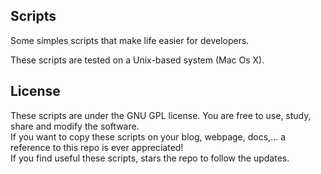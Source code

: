 ## Scripts

Some simples scripts that make life easier for developers.

These scripts are tested on a Unix-based system (Mac Os X). 

## License

These scripts are under the GNU GPL license. You are free to use, study, share and modify the software.  
If you want to copy these scripts on your blog, webpage, docs,... a reference to this repo is ever appreciated!  
If you find useful these scripts, stars the repo to follow the updates. 